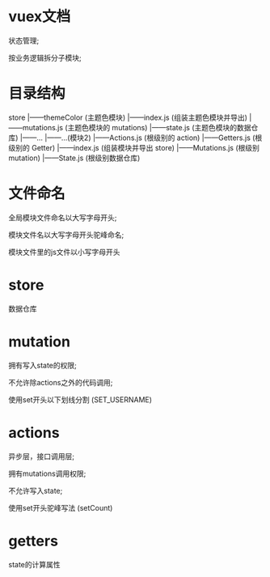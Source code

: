 # vuex文档

状态管理;

按业务逻辑拆分子模块;

# 目录结构

store
|——themeColor (主题色模块)
   |——index.js (组装主题色模块并导出)
   |——mutations.js (主题色模块的 mutations)
   |——state.js (主题色模块的数据仓库)
   |——...
|——...(模块2)
|——Actions.js (根级别的 action)
|——Getters.js (根级别的 Getter)
|——index.js (组装模块并导出 store)
|——Mutations.js (根级别 mutation)
|——State.js (根级别数据仓库)

# 文件命名

全局模块文件命名以大写字母开头;

模块文件名以大写字母开头驼峰命名;

模块文件里的js文件以小写字母开头

# store

数据仓库

# mutation

拥有写入state的权限;

不允许除actions之外的代码调用;

使用set开头以下划线分割 (SET_USERNAME)
 
# actions

异步层，接口调用层;

拥有mutations调用权限;

不允许写入state;

使用set开头驼峰写法 (setCount)

# getters

state的计算属性


